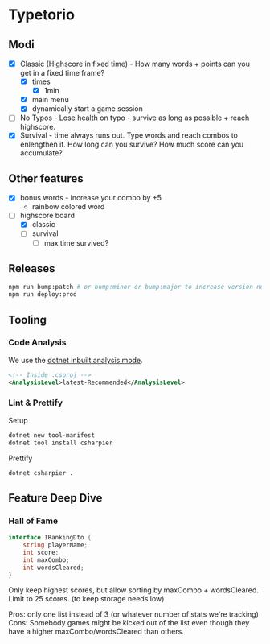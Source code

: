 # Typetorio

## Modi

- [x] Classic (Highscore in fixed time) - How many words + points can you get in a fixed time frame?
  - [x] times
    - [x] 1min
  - [x] main menu
  - [x] dynamically start a game session
- [ ] No Typos - Lose health on typo - survive as long as possible + reach highscore.
- [x] Survival - time always runs out. Type words and reach combos to enlengthen it. How long can you survive? How much score can you accumulate?

## Other features

- [x] bonus words - increase your combo by +5
  - rainbow colored word
- [ ] highscore board
  - [x] classic
  - [ ] survival
    - [ ] max time survived?

## Releases

```sh
npm run bump:patch # or bump:minor or bump:major to increase version number
npm run deploy:prod
```

## Tooling

### Code Analysis

We use the [dotnet inbuilt analysis mode](https://learn.microsoft.com/en-us/dotnet/core/project-sdk/msbuild-props#analysismode).

```xml
<!-- Inside .csproj -->
<AnalysisLevel>latest-Recommended</AnalysisLevel>
```

### Lint & Prettify

Setup

```sh
dotnet new tool-manifest
dotnet tool install csharpier
```

Prettify

```sh
dotnet csharpier .
```

## Feature Deep Dive

### Hall of Fame

```cs
interface IRankingDto {
    string playerName;
    int score;
    int maxCombo;
    int wordsCleared;
}
```

Only keep highest scores, but allow sorting by maxCombo + wordsCleared.
Limit to 25 scores. (to keep storage needs low)

Pros: only one list instead of 3 (or whatever number of stats we're tracking)
Cons: Somebody games might be kicked out of the list even though they have a higher maxCombo/wordsCleared than others.
